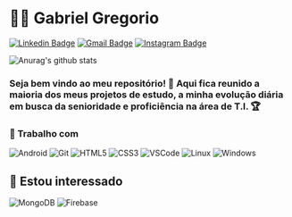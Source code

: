 # :man_technologist: Gabriel Gregorio
[![Linkedin Badge](https://img.shields.io/badge/-Marcelo-blue?style=flat-square&logo=Linkedin&logoColor=white&link=https://www.linkedin.com/in/marcel0sousa/)](https://www.linkedin.com/in/marcel0sousa/)
[![Gmail Badge](https://img.shields.io/badge/-Marcelo-c14438?style=flat-square&logo=Gmail&logoColor=white&link=mailto:gabrielgregorio136@gmail.com)](mailto:gabrielgregorio136@gmail.com)
[![Instagram Badge](https://img.shields.io/badge/-Marcelo-a43b9d?style=flat-square&logo=Instagram&logoColor=white&link=https://www.instagram.com/marcel0_sous4/?hl=pt-br)](https://www.instagram.com/gabrielg136/?hl=pt-br)

![Anurag's github stats](https://github-readme-stats.vercel.app/api?username=Marcel0Sousa&show_icons=true&theme=dracula)

### Seja bem vindo ao meu repositório! 👋 Aqui fica reunido a maioria dos meus projetos de estudo, a minha evolução diária em busca da senioridade e proficiência na área de T.I. 🏆

### 💼 Trabalho com
![Android](https://img.shields.io/badge/-Android-32DE84?style=flat-square&logo=android&logoColor=white)
![Git](https://img.shields.io/badge/-Git-F05032?style=flat-square&logo=git&logoColor=white)
![HTML5](https://img.shields.io/badge/-HTML5-E34F26?style=flat-square&logo=html5&logoColor=white)
![CSS3](https://img.shields.io/badge/-CSS3-549FDE?style=flat-square&logo=css3&logoColor=white)
![VSCode](https://img.shields.io/badge/-VSCode-0085D1?style=flat-square&logo=visual-studio-code&logoColor=white)
![Linux](https://img.shields.io/badge/-Linux-16C60C?style=flat-square&logo=linux&logoColor=white)
![Windows](https://img.shields.io/badge/-Windows-00ADEF?style=flat-square&logo=windows&logoColor=white)

## 👀 Estou interessado
![MongoDB](https://img.shields.io/badge/-MongoDB-13aa52?style=flat-square&logo=mongodb&logoColor=white)
![Firebase](https://img.shields.io/badge/-Firebase-F5820D?style=flat-square&logo=firebase&logoColor=white)
